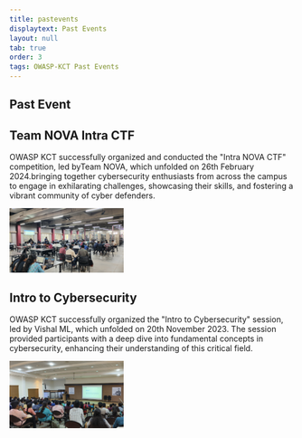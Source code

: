 ```yaml
---
title: pastevents
displaytext: Past Events 
layout: null
tab: true
order: 3
tags: OWASP-KCT Past Events
---
```


## Past Event 
## Team NOVA Intra CTF
<p>OWASP KCT successfully organized and conducted the "Intra NOVA CTF" competition, led byTeam NOVA, which unfolded on 26th February 2024.bringing together cybersecurity enthusiasts from across the campus to engage in exhilarating challenges, showcasing their skills, and fostering a vibrant community of cyber defenders.</p>

<img src="assets/images/Intra_NOVA.jpg" width="40%" height=auto align=center/>

## Intro to Cybersecurity
<p>OWASP KCT successfully organized the "Intro to Cybersecurity" session, led by Vishal ML, which unfolded on 20th November 2023. The session provided participants with a deep dive into fundamental concepts in cybersecurity, enhancing their understanding of this critical field.</p>

<img src="assets/images/Intro_to_Cybersecurity.jpg" width="40%" height=auto align=center/>




